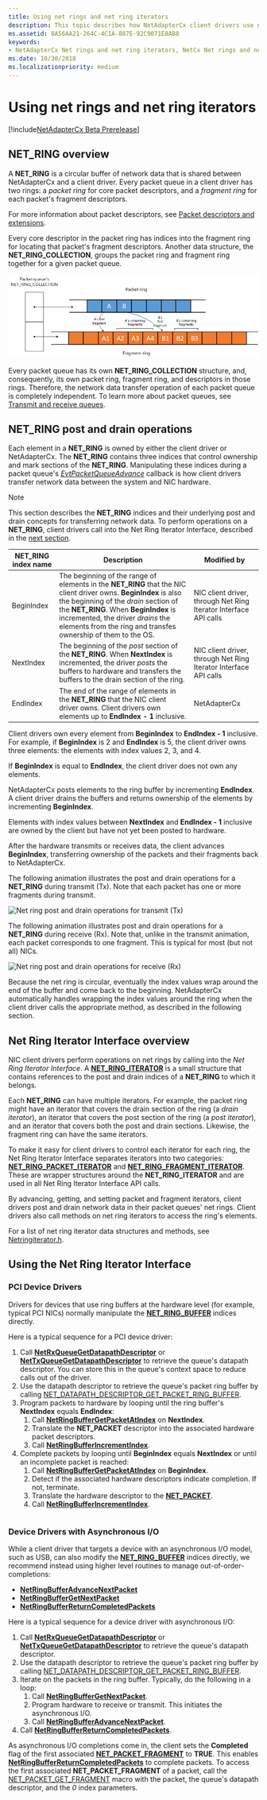 ```yaml
---
title: Using net rings and net ring iterators
description: This topic describes how NetAdapterCx client drivers use net rings and net ring iterators.
ms.assetid: 8A56AA21-264C-4C1A-887E-92C9071E8AB8
keywords:
- NetAdapterCx Net rings and net ring iterators, NetCx Net rings and net ring iterators, NetAdapterCx PCI devices net ring, NetAdapterCx asynchronous I/O
ms.date: 10/30/2018
ms.localizationpriority: medium
---
```


# Using net rings and net ring iterators

[!include[NetAdapterCx Beta Prerelease](../netcx-beta-prerelease.md)]

## NET_RING overview

A **NET_RING** is a circular buffer of network data that is shared between NetAdapterCx and a client driver. Every packet queue in a client driver has two rings: a *packet ring* for core packet descriptors, and a *fragment ring* for each packet's fragment descriptors.

For more information about packet descriptors, see [Packet descriptors and extensions](packet-descriptors-and-extensions.md).

Every core descriptor in the packet ring has indices into the fragment ring for locating that packet's fragment descriptors. Another data structure, the **NET_RING_COLLECTION**, groups the packet ring and fragment ring together for a given packet queue.

![multi-ring layout](images/multi-ring.png) 

Every packet queue has its own **NET_RING_COLLECTION** structure, and, consequently, its own packet ring, fragment ring, and descriptors in those rings. Therefore, the network data transfer operation of each packet queue is completely independent. To learn more about packet queues, see [Transmit and receive queues](transmit-and-receive-queues.md).

## NET_RING post and drain operations

Each element in a **NET_RING** is owned by either the client driver or NetAdapterCx. The **NET_RING** contains three indices that control ownership and mark sections of the **NET_RING**. Manipulating these indices during a packet queue's [*EvtPacketQueueAdvance*](https://docs.microsoft.com/windows-hardware/drivers/ddi/content/netpacketqueue/nc-netpacketqueue-evt_packet_queue_advance) callback is how client drivers transfer network data between the system and NIC hardware.

> [!NOTE] 
> This section describes the **NET_RING** indices and their underlying post and drain concepts for transferring network data. To perform operations on a **NET_RING**, client drivers call into the Net Ring Iterator Interface, described in the [next section](#net-ring-iterator-interface-overview).

| **NET_RING** index name | Description | Modified by |
| --- | --- | --- |
| BeginIndex | The beginning of the range of elements in the **NET_RING** that the NIC client driver owns. **BeginIndex** is also the beginning of the *drain* section of the **NET_RING**. When **BeginIndex** is incremented, the driver *drains* the elements from the ring and transfes ownership of them to the OS. | NIC client driver, through Net Ring Iterator Interface API calls |
| NextIndex | The beginning of the *post* section of the **NET_RING**. When **NextIndex** is incremented, the driver *posts* the buffers to hardware and transfers the buffers to the drain section of the ring. | NIC client driver, through Net Ring Iterator Interface API calls |
| EndIndex | The end of the range of elements in the **NET_RING** that the NIC client driver owns. Client drivers own elements up to **EndIndex - 1** inclusive. | NetAdapterCx |

Client drivers own every element from **BeginIndex** to **EndIndex - 1** inclusive. For example, if **BeginIndex** is 2 and **EndIndex** is 5, the client driver owns three elements: the elements with index values 2, 3, and 4.

If **BeginIndex** is equal to **EndIndex**, the client driver does not own any elements.

NetAdapterCx posts elements to the ring buffer by incrementing **EndIndex**. A client driver drains the buffers and returns ownership of the elements by incrementing **BeginIndex**.

Elements with index values between **NextIndex** and **EndIndex - 1** inclusive are owned by the client but have not yet been posted to hardware.

After the hardware transmits or receives data, the client advances **BeginIndex**, transferring ownership of the packets and their fragments back to NetAdapterCx.

The following animation illustrates the post and drain operations for a **NET_RING** during transmit (Tx). Note that each packet has one or more fragments during transmit.

![Net ring post and drain operations for transmit (Tx)](images/net_ring_post_and_drain_operations_tx.gif "Net ring post and drain operations for transmit (Tx)")

The following animation illustrates post and drain operations for a **NET_RING** during receive (Rx). Note that, unlike in the transmit animation, each packet corresponds to one fragment. This is typical for most (but not all) NICs. 

![Net ring post and drain operations for receive (Rx)](images/net_ring_post_and_drain_operations_rx.gif "Net ring post and drain operations for receive (Rx)")

Because the net ring is circular, eventually the index values wrap around the end of the buffer and come back to the beginning. NetAdapterCx automatically handles wrapping the index values around the ring when the client driver calls the appropriate method, as described in the following section.

## Net Ring Iterator Interface overview

NIC client drivers perform operations on net rings by calling into the *Net Ring Iterator Interface*. A [**NET_RING_ITERATOR**](net-ring-iterator.md) is a small structure that contains references to the post and drain indices of a **NET_RING** to which it belongs. 

Each **NET_RING** can have multiple iterators. For example, the packet ring might have an iterator that covers the drain section of the ring (a *drain iterator*), an iterator that covers the post section of the ring (a *post iterator*), and an iterator that covers both the post and drain sections. Likewise, the fragment ring can have the same iterators.

To make it easy for client drivers to control each iterator for each ring, the Net Ring Iterator Interface separates iterators into two categories: [**NET_RING_PACKET_ITERATOR**](net-ring-packet-iterator.md) and [**NET_RING_FRAGMENT_ITERATOR**](net-ring-fragment-iterator.md). These are wrapper structures around the **NET_RING_ITERATOR** and are used in all Net Ring Iterator Interface API calls.

By advancing, getting, and setting packet and fragment iterators, client drivers post and drain network data in their packet queues' net rings. Client drivers also call methods on net ring iterators to access the ring's elements.

For a list of net ring iterator data structures and methods, see [Netringiterator.h](netringiterator-h.md).

## Using the Net Ring Iterator Interface

### PCI Device Drivers

Drivers for devices that use ring buffers at the hardware level (for example, typical PCI NICs) normally manipulate the [**NET_RING_BUFFER**](https://docs.microsoft.com/windows-hardware/drivers/ddi/content/netringbuffer/ns-netringbuffer-_net_ring_buffer) indices directly.

Here is a typical sequence for a PCI device driver:

1. Call [**NetRxQueueGetDatapathDescriptor**](https://docs.microsoft.com/windows-hardware/drivers/ddi/content/netrxqueue/nf-netrxqueue-netrxqueuegetdatapathdescriptor) or [**NetTxQueueGetDatapathDescriptor**](https://docs.microsoft.com/windows-hardware/drivers/ddi/content/nettxqueue/nf-nettxqueue-nettxqueuegetdatapathdescriptor) to retrieve the queue's datapath descriptor. You can store this in the queue's context space to reduce calls out of the driver.
2. Use the datapath descriptor to retrieve the queue's packet ring buffer by calling [NET_DATAPATH_DESCRIPTOR_GET_PACKET_RING_BUFFER](https://docs.microsoft.com/windows-hardware/drivers/ddi/content/netdatapathdescriptor/nf-netdatapathdescriptor-net_datapath_descriptor_get_packet_ring_buffer).
3. Program packets to hardware by looping until the ring buffer's **NextIndex** equals **EndIndex**:
    1. Call [**NetRingBufferGetPacketAtIndex**](https://docs.microsoft.com/windows-hardware/drivers/ddi/content/netadapterpacket/nf-netadapterpacket-netringbuffergetpacketatindex) on **NextIndex**.
    2. Translate the **NET_PACKET** descriptor into the associated hardware packet descriptors.
    3. Call [**NetRingBufferIncrementIndex**](https://docs.microsoft.com/windows-hardware/drivers/ddi/content/netringbuffer/nf-netringbuffer-netringbufferincrementindex).
4. Complete packets by looping until **BeginIndex** equals **NextIndex** or until an incomplete packet is reached:
    1. Call [**NetRingBufferGetPacketAtIndex**](https://docs.microsoft.com/windows-hardware/drivers/ddi/content/netadapterpacket/nf-netadapterpacket-netringbuffergetpacketatindex) on **BeginIndex**.
    2. Detect if the associated hardware descriptors indicate completion. If not, terminate.
    3. Translate the hardware descriptor to the [**NET_PACKET**](https://docs.microsoft.com/windows-hardware/drivers/ddi/content/netpacket/ns-netpacket-_net_packet).
    4. Call [**NetRingBufferIncrementIndex**](https://docs.microsoft.com/windows-hardware/drivers/ddi/content/netringbuffer/nf-netringbuffer-netringbufferincrementindex).

```C++
```

### Device Drivers with Asynchronous I/O

While a client driver that targets a device with an asynchronous I/O model, such as USB, can also modify the [**NET_RING_BUFFER**](https://docs.microsoft.com/windows-hardware/drivers/ddi/content/netringbuffer/ns-netringbuffer-_net_ring_buffer) indices directly, we recommend instead using higher level routines to manage out-of-order-completions:

* [**NetRingBufferAdvanceNextPacket**](https://docs.microsoft.com/windows-hardware/drivers/ddi/content/netadapterpacket/nf-netadapterpacket-netringbufferadvancenextpacket)
* [**NetRingBufferGetNextPacket**](https://docs.microsoft.com/windows-hardware/drivers/ddi/content/netadapterpacket/nf-netadapterpacket-netringbuffergetnextpacket)
* [**NetRingBufferReturnCompletedPackets**](https://docs.microsoft.com/windows-hardware/drivers/ddi/content/netadapterpacket/nf-netadapterpacket-netringbufferreturncompletedpackets)

Here is a typical sequence for a device driver with asynchronous I/O:

1. Call [**NetRxQueueGetDatapathDescriptor**](https://docs.microsoft.com/windows-hardware/drivers/ddi/content/netrxqueue/nf-netrxqueue-netrxqueuegetdatapathdescriptor) or [**NetTxQueueGetDatapathDescriptor**](https://docs.microsoft.com/windows-hardware/drivers/ddi/content/nettxqueue/nf-nettxqueue-nettxqueuegetdatapathdescriptor) to retrieve the queue's datapath descriptor.
2. Use the datapath descriptor to retrieve the queue's packet ring buffer by calling [NET_DATAPATH_DESCRIPTOR_GET_PACKET_RING_BUFFER](https://docs.microsoft.com/windows-hardware/drivers/ddi/content/netdatapathdescriptor/nf-netdatapathdescriptor-net_datapath_descriptor_get_packet_ring_buffer).
3. Iterate on the packets in the ring buffer. Typically, do the following in a loop:
    1. Call [**NetRingBufferGetNextPacket**](https://docs.microsoft.com/windows-hardware/drivers/ddi/content/netadapterpacket/nf-netadapterpacket-netringbuffergetnextpacket).
    2. Program hardware to receive or transmit. This initiates the asynchronous I/O.
    3. Call [**NetRingBufferAdvanceNextPacket**](https://docs.microsoft.com/windows-hardware/drivers/ddi/content/netadapterpacket/nf-netadapterpacket-netringbufferadvancenextpacket).
4. Call [**NetRingBufferReturnCompletedPackets**](https://docs.microsoft.com/windows-hardware/drivers/ddi/content/netadapterpacket/nf-netadapterpacket-netringbufferreturncompletedpackets).

As asynchronous I/O completions come in, the client sets the **Completed** flag of the first associated [**NET_PACKET_FRAGMENT**](https://docs.microsoft.com/windows-hardware/drivers/ddi/content/netpacket/ns-netpacket-_net_packet_fragment) to **TRUE**. This enables [**NetRingBufferReturnCompletedPackets**](https://docs.microsoft.com/windows-hardware/drivers/ddi/content/netadapterpacket/nf-netadapterpacket-netringbufferreturncompletedpackets) to complete packets. To access the first associated **NET_PACKET_FRAGMENT** of a packet, call the [NET_PACKET_GET_FRAGMENT](https://docs.microsoft.com/windows-hardware/drivers/ddi/content/netdatapathdescriptor/nf-netdatapathdescriptor-net_packet_get_fragment) macro with the packet, the queue's datapath descriptor, and the *0* index parameters.

```C++
```